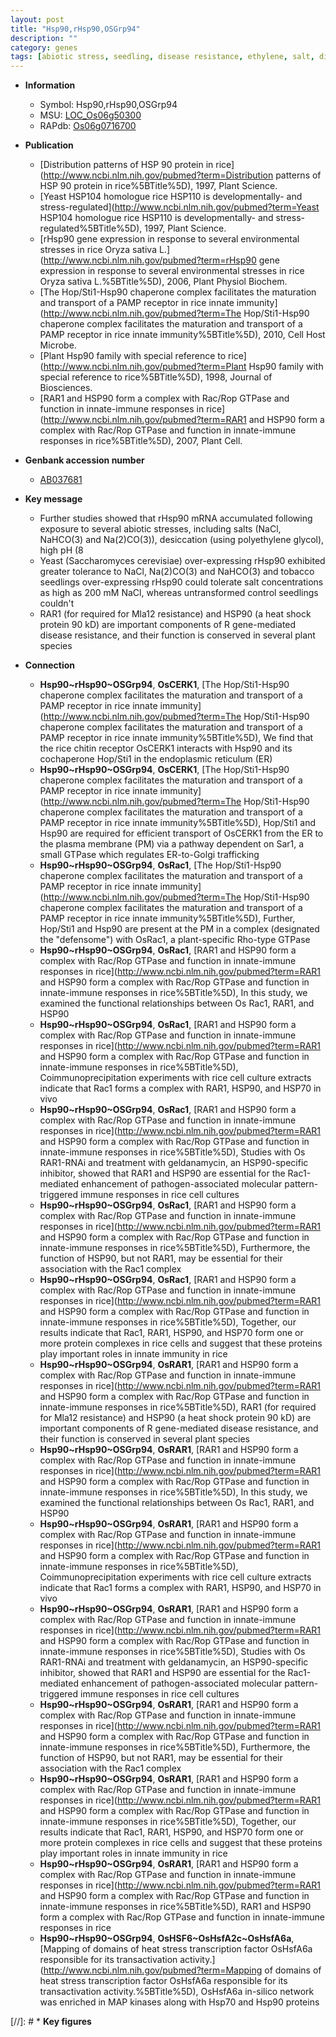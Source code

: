 ```yaml
---
layout: post
title: "Hsp90,rHsp90,OSGrp94"
description: ""
category: genes
tags: [abiotic stress, seedling, disease resistance, ethylene, salt, disease]
---
```


* **Information**  
    + Symbol: Hsp90,rHsp90,OSGrp94  
    + MSU: [LOC_Os06g50300](http://rice.plantbiology.msu.edu/cgi-bin/ORF_infopage.cgi?orf=LOC_Os06g50300)  
    + RAPdb: [Os06g0716700](http://rapdb.dna.affrc.go.jp/viewer/gbrowse_details/irgsp1?name=Os06g0716700)  

* **Publication**  
    + [Distribution patterns of HSP 90 protein in rice](http://www.ncbi.nlm.nih.gov/pubmed?term=Distribution patterns of HSP 90 protein in rice%5BTitle%5D), 1997, Plant Science.
    + [Yeast HSP104 homologue rice HSP110 is developmentally- and stress-regulated](http://www.ncbi.nlm.nih.gov/pubmed?term=Yeast HSP104 homologue rice HSP110 is developmentally- and stress-regulated%5BTitle%5D), 1997, Plant Science.
    + [rHsp90 gene expression in response to several environmental stresses in rice Oryza sativa L.](http://www.ncbi.nlm.nih.gov/pubmed?term=rHsp90 gene expression in response to several environmental stresses in rice Oryza sativa L.%5BTitle%5D), 2006, Plant Physiol Biochem.
    + [The Hop/Sti1-Hsp90 chaperone complex facilitates the maturation and transport of a PAMP receptor in rice innate immunity](http://www.ncbi.nlm.nih.gov/pubmed?term=The Hop/Sti1-Hsp90 chaperone complex facilitates the maturation and transport of a PAMP receptor in rice innate immunity%5BTitle%5D), 2010, Cell Host Microbe.
    + [Plant Hsp90 family with special reference to rice](http://www.ncbi.nlm.nih.gov/pubmed?term=Plant Hsp90 family with special reference to rice%5BTitle%5D), 1998, Journal of Biosciences.
    + [RAR1 and HSP90 form a complex with Rac/Rop GTPase and function in innate-immune responses in rice](http://www.ncbi.nlm.nih.gov/pubmed?term=RAR1 and HSP90 form a complex with Rac/Rop GTPase and function in innate-immune responses in rice%5BTitle%5D), 2007, Plant Cell.

* **Genbank accession number**  
    + [AB037681](http://www.ncbi.nlm.nih.gov/nuccore/AB037681)

* **Key message**  
    + Further studies showed that rHsp90 mRNA accumulated following exposure to several abiotic stresses, including salts (NaCl, NaHCO(3) and Na(2)CO(3)), desiccation (using polyethylene glycol), high pH (8
    + Yeast (Saccharomyces cerevisiae) over-expressing rHsp90 exhibited greater tolerance to NaCl, Na(2)CO(3) and NaHCO(3) and tobacco seedlings over-expressing rHsp90 could tolerate salt concentrations as high as 200 mM NaCl, whereas untransformed control seedlings couldn't
    + RAR1 (for required for Mla12 resistance) and HSP90 (a heat shock protein 90 kD) are important components of R gene-mediated disease resistance, and their function is conserved in several plant species

* **Connection**  
    + __Hsp90~rHsp90~OSGrp94__, __OsCERK1__, [The Hop/Sti1-Hsp90 chaperone complex facilitates the maturation and transport of a PAMP receptor in rice innate immunity](http://www.ncbi.nlm.nih.gov/pubmed?term=The Hop/Sti1-Hsp90 chaperone complex facilitates the maturation and transport of a PAMP receptor in rice innate immunity%5BTitle%5D), We find that the rice chitin receptor OsCERK1 interacts with Hsp90 and its cochaperone Hop/Sti1 in the endoplasmic reticulum (ER)
    + __Hsp90~rHsp90~OSGrp94__, __OsCERK1__, [The Hop/Sti1-Hsp90 chaperone complex facilitates the maturation and transport of a PAMP receptor in rice innate immunity](http://www.ncbi.nlm.nih.gov/pubmed?term=The Hop/Sti1-Hsp90 chaperone complex facilitates the maturation and transport of a PAMP receptor in rice innate immunity%5BTitle%5D), Hop/Sti1 and Hsp90 are required for efficient transport of OsCERK1 from the ER to the plasma membrane (PM) via a pathway dependent on Sar1, a small GTPase which regulates ER-to-Golgi trafficking
    + __Hsp90~rHsp90~OSGrp94__, __OsRac1__, [The Hop/Sti1-Hsp90 chaperone complex facilitates the maturation and transport of a PAMP receptor in rice innate immunity](http://www.ncbi.nlm.nih.gov/pubmed?term=The Hop/Sti1-Hsp90 chaperone complex facilitates the maturation and transport of a PAMP receptor in rice innate immunity%5BTitle%5D), Further, Hop/Sti1 and Hsp90 are present at the PM in a complex (designated the "defensome") with OsRac1, a plant-specific Rho-type GTPase
    + __Hsp90~rHsp90~OSGrp94__, __OsRac1__, [RAR1 and HSP90 form a complex with Rac/Rop GTPase and function in innate-immune responses in rice](http://www.ncbi.nlm.nih.gov/pubmed?term=RAR1 and HSP90 form a complex with Rac/Rop GTPase and function in innate-immune responses in rice%5BTitle%5D), In this study, we examined the functional relationships between Os Rac1, RAR1, and HSP90
    + __Hsp90~rHsp90~OSGrp94__, __OsRac1__, [RAR1 and HSP90 form a complex with Rac/Rop GTPase and function in innate-immune responses in rice](http://www.ncbi.nlm.nih.gov/pubmed?term=RAR1 and HSP90 form a complex with Rac/Rop GTPase and function in innate-immune responses in rice%5BTitle%5D), Coimmunoprecipitation experiments with rice cell culture extracts indicate that Rac1 forms a complex with RAR1, HSP90, and HSP70 in vivo
    + __Hsp90~rHsp90~OSGrp94__, __OsRac1__, [RAR1 and HSP90 form a complex with Rac/Rop GTPase and function in innate-immune responses in rice](http://www.ncbi.nlm.nih.gov/pubmed?term=RAR1 and HSP90 form a complex with Rac/Rop GTPase and function in innate-immune responses in rice%5BTitle%5D), Studies with Os RAR1-RNAi and treatment with geldanamycin, an HSP90-specific inhibitor, showed that RAR1 and HSP90 are essential for the Rac1-mediated enhancement of pathogen-associated molecular pattern-triggered immune responses in rice cell cultures
    + __Hsp90~rHsp90~OSGrp94__, __OsRac1__, [RAR1 and HSP90 form a complex with Rac/Rop GTPase and function in innate-immune responses in rice](http://www.ncbi.nlm.nih.gov/pubmed?term=RAR1 and HSP90 form a complex with Rac/Rop GTPase and function in innate-immune responses in rice%5BTitle%5D), Furthermore, the function of HSP90, but not RAR1, may be essential for their association with the Rac1 complex
    + __Hsp90~rHsp90~OSGrp94__, __OsRac1__, [RAR1 and HSP90 form a complex with Rac/Rop GTPase and function in innate-immune responses in rice](http://www.ncbi.nlm.nih.gov/pubmed?term=RAR1 and HSP90 form a complex with Rac/Rop GTPase and function in innate-immune responses in rice%5BTitle%5D), Together, our results indicate that Rac1, RAR1, HSP90, and HSP70 form one or more protein complexes in rice cells and suggest that these proteins play important roles in innate immunity in rice
    + __Hsp90~rHsp90~OSGrp94__, __OsRAR1__, [RAR1 and HSP90 form a complex with Rac/Rop GTPase and function in innate-immune responses in rice](http://www.ncbi.nlm.nih.gov/pubmed?term=RAR1 and HSP90 form a complex with Rac/Rop GTPase and function in innate-immune responses in rice%5BTitle%5D), RAR1 (for required for Mla12 resistance) and HSP90 (a heat shock protein 90 kD) are important components of R gene-mediated disease resistance, and their function is conserved in several plant species
    + __Hsp90~rHsp90~OSGrp94__, __OsRAR1__, [RAR1 and HSP90 form a complex with Rac/Rop GTPase and function in innate-immune responses in rice](http://www.ncbi.nlm.nih.gov/pubmed?term=RAR1 and HSP90 form a complex with Rac/Rop GTPase and function in innate-immune responses in rice%5BTitle%5D), In this study, we examined the functional relationships between Os Rac1, RAR1, and HSP90
    + __Hsp90~rHsp90~OSGrp94__, __OsRAR1__, [RAR1 and HSP90 form a complex with Rac/Rop GTPase and function in innate-immune responses in rice](http://www.ncbi.nlm.nih.gov/pubmed?term=RAR1 and HSP90 form a complex with Rac/Rop GTPase and function in innate-immune responses in rice%5BTitle%5D), Coimmunoprecipitation experiments with rice cell culture extracts indicate that Rac1 forms a complex with RAR1, HSP90, and HSP70 in vivo
    + __Hsp90~rHsp90~OSGrp94__, __OsRAR1__, [RAR1 and HSP90 form a complex with Rac/Rop GTPase and function in innate-immune responses in rice](http://www.ncbi.nlm.nih.gov/pubmed?term=RAR1 and HSP90 form a complex with Rac/Rop GTPase and function in innate-immune responses in rice%5BTitle%5D), Studies with Os RAR1-RNAi and treatment with geldanamycin, an HSP90-specific inhibitor, showed that RAR1 and HSP90 are essential for the Rac1-mediated enhancement of pathogen-associated molecular pattern-triggered immune responses in rice cell cultures
    + __Hsp90~rHsp90~OSGrp94__, __OsRAR1__, [RAR1 and HSP90 form a complex with Rac/Rop GTPase and function in innate-immune responses in rice](http://www.ncbi.nlm.nih.gov/pubmed?term=RAR1 and HSP90 form a complex with Rac/Rop GTPase and function in innate-immune responses in rice%5BTitle%5D), Furthermore, the function of HSP90, but not RAR1, may be essential for their association with the Rac1 complex
    + __Hsp90~rHsp90~OSGrp94__, __OsRAR1__, [RAR1 and HSP90 form a complex with Rac/Rop GTPase and function in innate-immune responses in rice](http://www.ncbi.nlm.nih.gov/pubmed?term=RAR1 and HSP90 form a complex with Rac/Rop GTPase and function in innate-immune responses in rice%5BTitle%5D), Together, our results indicate that Rac1, RAR1, HSP90, and HSP70 form one or more protein complexes in rice cells and suggest that these proteins play important roles in innate immunity in rice
    + __Hsp90~rHsp90~OSGrp94__, __OsRAR1__, [RAR1 and HSP90 form a complex with Rac/Rop GTPase and function in innate-immune responses in rice](http://www.ncbi.nlm.nih.gov/pubmed?term=RAR1 and HSP90 form a complex with Rac/Rop GTPase and function in innate-immune responses in rice%5BTitle%5D), RAR1 and HSP90 form a complex with Rac/Rop GTPase and function in innate-immune responses in rice
    + __Hsp90~rHsp90~OSGrp94__, __OsHSF6~OsHsfA2c~OsHsfA6a__, [Mapping of domains of heat stress transcription factor OsHsfA6a responsible for its transactivation activity.](http://www.ncbi.nlm.nih.gov/pubmed?term=Mapping of domains of heat stress transcription factor OsHsfA6a responsible for its transactivation activity.%5BTitle%5D),  OsHsfA6a in-silico network was enriched in MAP kinases along with Hsp70 and Hsp90 proteins

[//]: # * **Key figures**  


